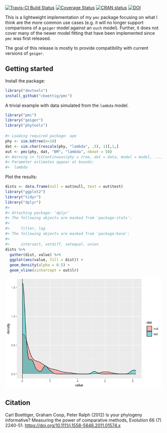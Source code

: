 <!-- README.md is generated from README.Rmd. Please edit that file -->

[![Travis-CI Build
Status](https://app.travis-ci.com/cboettig/pmc.svg?branch=master)](https://app.travis-ci.com/cboettig/pmc)
[![Coverage
Status](https://coveralls.io/repos/cboettig/pmc/badge.svg)](https://coveralls.io/github/cboettig/pmc)
[![CRAN
status](https://www.r-pkg.org/badges/version/pmc)](https://cran.r-project.org/package=pmc)
[![DOI](https://zenodo.org/badge/1822987.svg)](https://zenodo.org/badge/latestdoi/1822987)

This is a lightweight implementation of my `pmc` package focusing on
what I think are the more common use cases (e.g. it will no longer
support comparisons of a `geiger` model against an `ouch` model).
Further, it does not cover many of the newer model fitting that have
been implemented since `pmc` was first released.

The goal of this release is mostly to provide compatibility with current
versions of `geiger`.

Getting started
---------------

Install the package:

``` r
library("devtools")
install_github("cboettig/pmc")
```

A trivial example with data simulated from the `lambda` model.

``` r
library("pmc")
library("geiger")
library("phytools")

#> Loading required package: ape
phy <- sim.bdtree(n=10)
dat <- sim.char(rescale(phy, "lambda", .5), 1)[,1,]
out <- pmc(phy, dat, "BM", "lambda", nboot = 50)
#> Warning in fitContinuous(phy = tree, dat = data, model = model, ..., ncores = 1): 
#> Parameter estimates appear at bounds:
#>  lambda
```

Plot the results:

``` r
dists <- data.frame(null = out$null, test = out$test)
library("ggplot2")
library("tidyr")
library("dplyr")
#> 
#> Attaching package: 'dplyr'
#> The following objects are masked from 'package:stats':
#> 
#>     filter, lag
#> The following objects are masked from 'package:base':
#> 
#>     intersect, setdiff, setequal, union
dists %>% 
  gather(dist, value) %>%
  ggplot(aes(value, fill = dist)) + 
  geom_density(alpha = 0.5) + 
  geom_vline(xintercept = out$lr)
```

![](man/figures/README-unnamed-chunk-3-1.png)

Citation
--------

Carl Boettiger, Graham Coop, Peter Ralph (2012) Is your phylogeny
informative? Measuring the power of comparative methods, Evolution 66
(7) 2240-51.
<a href="https://doi.org/10.1111/j.1558-5646.2011.01574.x" class="uri">https://doi.org/10.1111/j.1558-5646.2011.01574.x</a>
